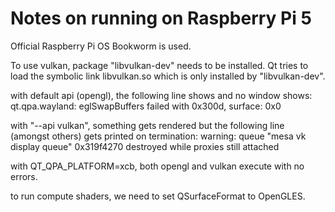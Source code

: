 Notes on running on Raspberry Pi 5
==================================

Official Raspberry Pi OS Bookworm is used.

To use vulkan, package "libvulkan-dev" needs to be installed.
Qt tries to load the symbolic link libvulkan.so which is only installed by "libvulkan-dev".

with default api (opengl), the following line shows and no window shows:
    qt.qpa.wayland: eglSwapBuffers failed with 0x300d, surface: 0x0

with "--api vulkan", something gets rendered but the following line (amongst others) gets printed on termination:
    warning: queue "mesa vk display queue" 0x319f4270 destroyed while proxies still attached

with QT_QPA_PLATFORM=xcb, both opengl and vulkan execute with no errors.

to run compute shaders, we need to set QSurfaceFormat to OpenGLES.

